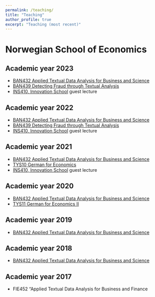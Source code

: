 ```yaml
---
permalink: /teaching/
title: "Teaching"
author_profile: true
excerpt: "Teaching (most recent)"
---
```


# Norwegian School of Economics
## Academic year 2023

- [BAN432 Applied Textual Data Analysis for Business and Science](https://www.nhh.no/en/courses/applied-textual-data-analysis-for-business-and-finance/)
- [BAN439 Detecting Fraud through Textual Analysis](https://www.nhh.no/en/courses/detecting-fraud-through-textual-analysis/)
- [INS410, Innovation School](https://www.nhh.no/en/courses/innovation-school/) guest lecture

## Academic year 2022

- [BAN432 Applied Textual Data Analysis for Business and Science](https://www.nhh.no/en/courses/applied-textual-data-analysis-for-business-and-finance/)
- [BAN439 Detecting Fraud through Textual Analysis](https://www.nhh.no/en/courses/detecting-fraud-through-textual-analysis/)
- [INS410, Innovation School](https://www.nhh.no/en/courses/innovation-school/) guest lecture

## Academic year 2021

- [BAN432 Applied Textual Data Analysis for Business and Science](https://www.nhh.no/en/courses/applied-textual-data-analysis-for-business-and-finance/)
- [TYS10 German for Economics](https://www.nhh.no/emner/tysk-okonomisk-sprak/)
- [INS410, Innovation School](https://www.nhh.no/en/courses/innovation-school/) guest lecture

## Academic year 2020

- [BAN432 Applied Textual Data Analysis for Business and Science](https://www.nhh.no/en/courses/applied-textual-data-analysis-for-business-and-finance/)
- [TYS11 German for Economics II](https://www.nhh.no/emner/tysk-okonomisk-sprak-ii/)

## Academic year 2019

- [BAN432 Applied Textual Data Analysis for Business and Science](https://www.nhh.no/en/courses/applied-textual-data-analysis-for-business-and-finance/)

## Academic year 2018

- [BAN432 Applied Textual Data Analysis for Business and Science](https://www.nhh.no/en/courses/applied-textual-data-analysis-for-business-and-finance/)

## Academic year 2017
- FIE452 “Applied Textual Data Analysis for Business and Finance

